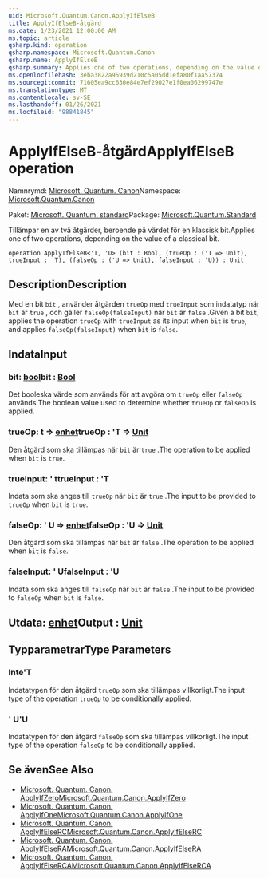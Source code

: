 ```yaml
---
uid: Microsoft.Quantum.Canon.ApplyIfElseB
title: ApplyIfElseB-åtgärd
ms.date: 1/23/2021 12:00:00 AM
ms.topic: article
qsharp.kind: operation
qsharp.namespace: Microsoft.Quantum.Canon
qsharp.name: ApplyIfElseB
qsharp.summary: Applies one of two operations, depending on the value of a classical bit.
ms.openlocfilehash: 3eba3822a95939d210c5a05dd1efa80f1aa57374
ms.sourcegitcommit: 71605ea9cc630e84e7ef29027e1f0ea06299747e
ms.translationtype: MT
ms.contentlocale: sv-SE
ms.lasthandoff: 01/26/2021
ms.locfileid: "98841845"
---
```

# <a name="applyifelseb-operation"></a><span data-ttu-id="36950-102">ApplyIfElseB-åtgärd</span><span class="sxs-lookup"><span data-stu-id="36950-102">ApplyIfElseB operation</span></span>

<span data-ttu-id="36950-103">Namnrymd: [Microsoft. Quantum. Canon](xref:Microsoft.Quantum.Canon)</span><span class="sxs-lookup"><span data-stu-id="36950-103">Namespace: [Microsoft.Quantum.Canon](xref:Microsoft.Quantum.Canon)</span></span>

<span data-ttu-id="36950-104">Paket: [Microsoft. Quantum. standard](https://nuget.org/packages/Microsoft.Quantum.Standard)</span><span class="sxs-lookup"><span data-stu-id="36950-104">Package: [Microsoft.Quantum.Standard](https://nuget.org/packages/Microsoft.Quantum.Standard)</span></span>


<span data-ttu-id="36950-105">Tillämpar en av två åtgärder, beroende på värdet för en klassisk bit.</span><span class="sxs-lookup"><span data-stu-id="36950-105">Applies one of two operations, depending on the value of a classical bit.</span></span>

```qsharp
operation ApplyIfElseB<'T, 'U> (bit : Bool, (trueOp : ('T => Unit), trueInput : 'T), (falseOp : ('U => Unit), falseInput : 'U)) : Unit
```


## <a name="description"></a><span data-ttu-id="36950-106">Description</span><span class="sxs-lookup"><span data-stu-id="36950-106">Description</span></span>

<span data-ttu-id="36950-107">Med en bit `bit` , använder åtgärden `trueOp` med `trueInput` som indatatyp när `bit` är `true` , och gäller `falseOp(falseInput)` när `bit` är `false` .</span><span class="sxs-lookup"><span data-stu-id="36950-107">Given a bit `bit`, applies the operation `trueOp` with `trueInput` as its input when `bit` is `true`, and applies `falseOp(falseInput)` when `bit` is `false`.</span></span>

## <a name="input"></a><span data-ttu-id="36950-108">Indata</span><span class="sxs-lookup"><span data-stu-id="36950-108">Input</span></span>

### <a name="bit--bool"></a><span data-ttu-id="36950-109">bit: [bool](xref:microsoft.quantum.lang-ref.bool)</span><span class="sxs-lookup"><span data-stu-id="36950-109">bit : [Bool](xref:microsoft.quantum.lang-ref.bool)</span></span>

<span data-ttu-id="36950-110">Det booleska värde som används för att avgöra om `trueOp` eller `falseOp` används.</span><span class="sxs-lookup"><span data-stu-id="36950-110">The boolean value used to determine whether `trueOp` or `falseOp` is applied.</span></span>


### <a name="trueop--t--unit"></a><span data-ttu-id="36950-111">trueOp: t => [enhet](xref:microsoft.quantum.lang-ref.unit)</span><span class="sxs-lookup"><span data-stu-id="36950-111">trueOp : 'T => [Unit](xref:microsoft.quantum.lang-ref.unit)</span></span> 

<span data-ttu-id="36950-112">Den åtgärd som ska tillämpas när `bit` är `true` .</span><span class="sxs-lookup"><span data-stu-id="36950-112">The operation to be applied when `bit` is `true`.</span></span>


### <a name="trueinput--t"></a><span data-ttu-id="36950-113">trueInput: ' t</span><span class="sxs-lookup"><span data-stu-id="36950-113">trueInput : 'T</span></span>

<span data-ttu-id="36950-114">Indata som ska anges till `trueOp` när `bit` är `true` .</span><span class="sxs-lookup"><span data-stu-id="36950-114">The input to be provided to `trueOp` when `bit` is `true`.</span></span>


### <a name="falseop--u--unit"></a><span data-ttu-id="36950-115">falseOp: ' U => [enhet](xref:microsoft.quantum.lang-ref.unit)</span><span class="sxs-lookup"><span data-stu-id="36950-115">falseOp : 'U => [Unit](xref:microsoft.quantum.lang-ref.unit)</span></span> 

<span data-ttu-id="36950-116">Den åtgärd som ska tillämpas när `bit` är `false` .</span><span class="sxs-lookup"><span data-stu-id="36950-116">The operation to be applied when `bit` is `false`.</span></span>


### <a name="falseinput--u"></a><span data-ttu-id="36950-117">falseInput: ' U</span><span class="sxs-lookup"><span data-stu-id="36950-117">falseInput : 'U</span></span>

<span data-ttu-id="36950-118">Indata som ska anges till `falseOp` när `bit` är `false` .</span><span class="sxs-lookup"><span data-stu-id="36950-118">The input to be provided to `falseOp` when `bit` is `false`.</span></span>



## <a name="output--unit"></a><span data-ttu-id="36950-119">Utdata: [enhet](xref:microsoft.quantum.lang-ref.unit)</span><span class="sxs-lookup"><span data-stu-id="36950-119">Output : [Unit](xref:microsoft.quantum.lang-ref.unit)</span></span>



## <a name="type-parameters"></a><span data-ttu-id="36950-120">Typparametrar</span><span class="sxs-lookup"><span data-stu-id="36950-120">Type Parameters</span></span>

### <a name="t"></a><span data-ttu-id="36950-121">Inte</span><span class="sxs-lookup"><span data-stu-id="36950-121">'T</span></span>

<span data-ttu-id="36950-122">Indatatypen för den åtgärd `trueOp` som ska tillämpas villkorligt.</span><span class="sxs-lookup"><span data-stu-id="36950-122">The input type of the operation `trueOp` to be conditionally applied.</span></span>
### <a name="u"></a><span data-ttu-id="36950-123">' U</span><span class="sxs-lookup"><span data-stu-id="36950-123">'U</span></span>

<span data-ttu-id="36950-124">Indatatypen för den åtgärd `falseOp` som ska tillämpas villkorligt.</span><span class="sxs-lookup"><span data-stu-id="36950-124">The input type of the operation `falseOp` to be conditionally applied.</span></span>

## <a name="see-also"></a><span data-ttu-id="36950-125">Se även</span><span class="sxs-lookup"><span data-stu-id="36950-125">See Also</span></span>

- [<span data-ttu-id="36950-126">Microsoft. Quantum. Canon. ApplyIfZero</span><span class="sxs-lookup"><span data-stu-id="36950-126">Microsoft.Quantum.Canon.ApplyIfZero</span></span>](xref:Microsoft.Quantum.Canon.ApplyIfZero)
- [<span data-ttu-id="36950-127">Microsoft. Quantum. Canon. ApplyIfOne</span><span class="sxs-lookup"><span data-stu-id="36950-127">Microsoft.Quantum.Canon.ApplyIfOne</span></span>](xref:Microsoft.Quantum.Canon.ApplyIfOne)
- [<span data-ttu-id="36950-128">Microsoft. Quantum. Canon. ApplyIfElseRC</span><span class="sxs-lookup"><span data-stu-id="36950-128">Microsoft.Quantum.Canon.ApplyIfElseRC</span></span>](xref:Microsoft.Quantum.Canon.ApplyIfElseRC)
- [<span data-ttu-id="36950-129">Microsoft. Quantum. Canon. ApplyIfElseRA</span><span class="sxs-lookup"><span data-stu-id="36950-129">Microsoft.Quantum.Canon.ApplyIfElseRA</span></span>](xref:Microsoft.Quantum.Canon.ApplyIfElseRA)
- [<span data-ttu-id="36950-130">Microsoft. Quantum. Canon. ApplyIfElseRCA</span><span class="sxs-lookup"><span data-stu-id="36950-130">Microsoft.Quantum.Canon.ApplyIfElseRCA</span></span>](xref:Microsoft.Quantum.Canon.ApplyIfElseRCA)